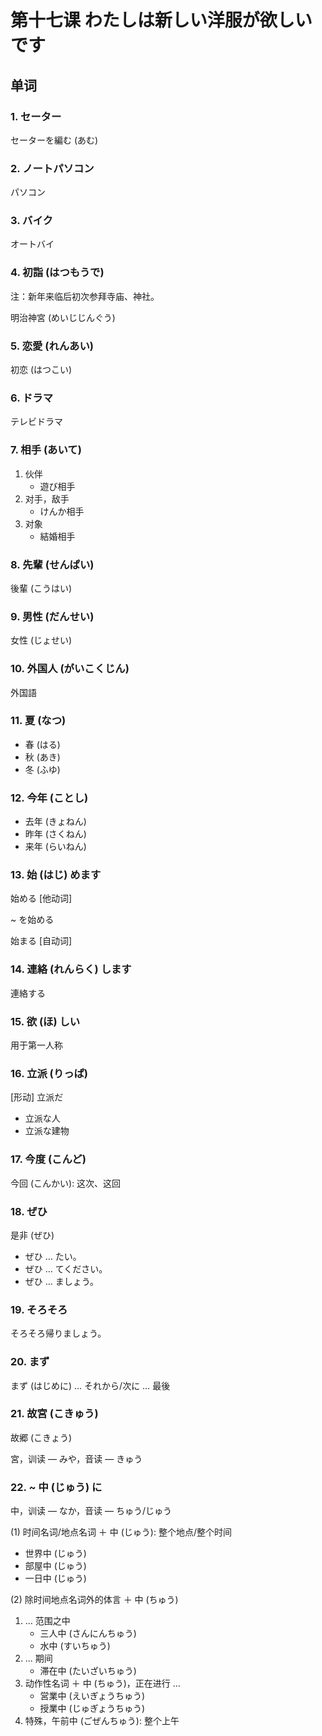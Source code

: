 # 第十七课 わたしは新しい洋服が欲しいです

## 单词
### 1. セーター
セーターを編む (あむ)

### 2. ノートパソコン
パソコン

### 3. バイク
オートバイ

### 4. 初詣 (はつもうで)
注：新年来临后初次参拜寺庙、神社。

明治神宮 (めいじじんぐう)

### 5. 恋愛 (れんあい)
初恋 (はつこい)

### 6. ドラマ
テレビドラマ

### 7. 相手 (あいて)
1. 伙伴 
    * 遊び相手
2. 对手，敌手 
    * けんか相手
3. 对象
    * 結婚相手

### 8. 先輩 (せんぱい)
後輩 (こうはい)

### 9. 男性 (だんせい)
女性 (じょせい)

### 10. 外国人 (がいこくじん)
外国語

### 11. 夏 (なつ)
* 春 (はる)
* 秋 (あき)
* 冬 (ふゆ)

### 12. 今年 (ことし)
* 去年 (きょねん)
* 昨年 (さくねん)
* 来年 (らいねん)

### 13. 始 (はじ) めます
始める [他动词]

~ を始める

始まる [自动词]

### 14. 連絡 (れんらく) します
連絡する

### 15. 欲 (ほ) しい
用于第一人称

### 16. 立派 (りっぱ)
[形动] 立派だ

* 立派な人
* 立派な建物

### 17. 今度 (こんど)
今回 (こんかい): 这次、这回 

### 18. ぜひ
是非 (ぜひ)

* ぜひ … たい。
* ぜひ … てください。
* ぜひ … ましょう。

### 19. そろそろ
そろそろ帰りましょう。

### 20. まず
まず (はじめに) … それから/次に … 最後　

### 21. 故宮 (こきゅう)
故郷 (こきょう)

宮，训读 — みや，音读 — きゅう

### 22. ~ 中 (じゅう) に
中，训读 — なか，音读 — ちゅう/じゅう

(1) 时间名词/地点名词 ＋ 中 (じゅう): 整个地点/整个时间

* 世界中 (じゅう)
* 部屋中 (じゅう)
* 一日中 (じゅう)

(2) 除时间地点名词外的体言 ＋ 中 (ちゅう)

1. ... 范围之中
    * 三人中 (さんにんちゅう)
    * 水中 (すいちゅう)
2. ... 期间
    * 滞在中 (たいざいちゅう)
3. 动作性名词 ＋ 中 (ちゅう)，正在进行 …
    * 営業中 (えいぎょうちゅう)
    * 授業中 (じゅぎょうちゅう)
4. 特殊，午前中 (ごぜんちゅう): 整个上午